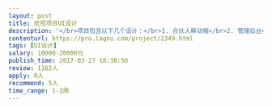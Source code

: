 ```yaml
---                
layout: post       
title: 优视项目UI设计           
description: '</br>项目包含以下几个设计：</br>1. 合伙人移动端</br>2. 管理后台</br>3. 服务技师移动端</br>'     
contenturl: https://pro.lagou.com/project/2349.html      
tags: [UI设计]            
salary: 10000-20000元          
publish_time: 2017-03-27 18:38:58         
review: 1162人                   
apply: 0人                   
recommend: 5人                   
time_range: 1-2周              
---                 
```

